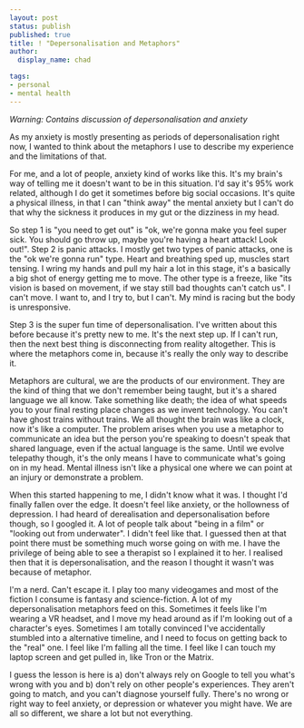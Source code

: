 ```yaml
---
layout: post
status: publish
published: true
title: ! "Depersonalisation and Metaphors"
author:
  display_name: chad

tags:
- personal
- mental health
---
```


*Warning: Contains discussion of depersonalisation and anxiety*

As my anxiety is mostly presenting as periods of depersonalisation right now, I wanted to think about the metaphors I use to describe my experience and the limitations of that.

<!--more-->

For me, and a lot of people, anxiety kind of works like this. It's my brain's way of telling me it doesn't want to be in this situation. I'd say it's 95% work related, although I do get it sometimes before big social occasions. It's quite a physical illness, in that I can "think away" the mental anxiety but I can't do that why the sickness it produces in my gut or the dizziness in my head.

So step 1 is "you need to get out" is "ok, we're gonna make you feel super sick. You should go throw up, maybe you're having a heart attack! Look out!". Step 2 is panic attacks. I mostly get two types of panic attacks, one is the "ok we're gonna run" type. Heart and breathing sped up, muscles start tensing. I wring my hands and pull my hair a lot in this stage, it's a basically a big shot of energy getting me to move. The other type is a freeze, like "its vision is based on movement, if we stay still bad thoughts can't catch us". I can't move. I want to, and I try to, but I can't. My mind is racing but the body is unresponsive.

Step 3 is the super fun time of depersonalisation. I've written about this before because it's pretty new to me. It's the next step up. If I can't run, then the next best thing is disconnecting from reality altogether. This is where the metaphors come in, because it's really the only way to describe it.

Metaphors are cultural, we are the products of our environment. They are the kind of thing that we don't remember being taught, but it's a shared language we all know. Take something like death; the idea of what speeds you to your final resting place changes as we invent technology. You can't have ghost trains without trains. We all thought the brain was like a clock, now it's like a computer. The problem arises when you use a metaphor to communicate an idea but the person you're speaking to doesn't speak that shared language, even if the actual language is the same. Until we evolve telepathy though, it's the only means I have to communicate what's going on in my head. Mental illness isn't like a physical one where we can point at an injury or demonstrate a problem.

When this started happening to me, I didn't know what it was. I thought I'd finally fallen over the edge. It doesn't feel like anxiety, or the hollowness of depression. I had heard of derealisation and depersonalisation before though, so I googled it. A lot of people talk about "being in a film" or "looking out from underwater". I didn't feel like that. I guessed then at that point there must be something much worse going on with me. I have the privilege of being able to see a therapist so I explained it to her. I realised then that it is depersonalisation, and the reason I thought it wasn't was because of metaphor.

I'm a nerd. Can't escape it. I play too many videogames and most of the fiction I consume is fantasy and science-fiction. A lot of my depersonalisation metaphors feed on this. Sometimes it feels like I'm wearing a VR headset, and I move my head around as if I'm looking out of a character's eyes. Sometimes I am totally convinced I've accidentally stumbled into a alternative timeline, and I need to focus on getting back to the "real" one. I feel like I'm falling all the time. I feel like I can touch my laptop screen and get pulled in, like Tron or the Matrix.

I guess the lesson is here is a) don't always rely on Google to tell you what's wrong with you and b) don't rely on other people's experiences. They aren't going to match, and you can't diagnose yourself fully. There's no wrong or right way to feel anxiety, or depression or whatever you might have. We are all so different, we share a lot but not everything.




